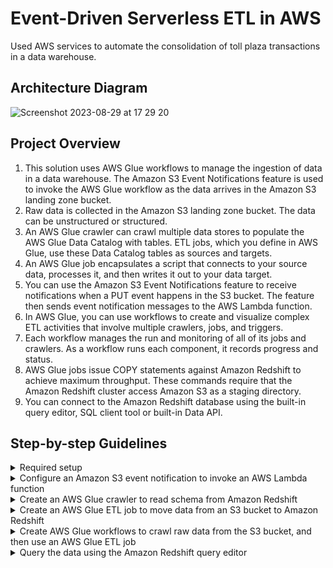 # Event-Driven Serverless ETL in AWS
Used AWS services to automate the consolidation of toll plaza transactions in a data warehouse.

## Architecture Diagram

![Screenshot 2023-08-29 at 17 29 20](https://github.com/martins-jean/Event-Driven-Serverless-ETL-in-AWS/assets/118685801/729e6e8f-2662-4a56-82da-a90a5b956eb4)

## Project Overview
1. This solution uses AWS Glue workflows to manage the ingestion of data in a data warehouse. The Amazon S3 Event Notifications feature is used to invoke the AWS Glue workflow as the data arrives in the Amazon S3 landing zone bucket.
2. Raw data is collected in the Amazon S3 landing zone bucket. The data can be unstructured or structured.
3. An AWS Glue crawler can crawl multiple data stores to populate the AWS Glue Data Catalog with tables. ETL jobs, which you define in AWS Glue, use these Data Catalog tables as sources and targets.
4. An AWS Glue job encapsulates a script that connects to your source data, processes it, and then writes it out to your data target.
5. You can use the Amazon S3 Event Notifications feature to receive notifications when a PUT event happens in the S3 bucket. The feature then sends event notification messages to the AWS Lambda function.
6. In AWS Glue, you can use workflows to create and visualize complex ETL activities that involve multiple crawlers, jobs, and triggers.
7. Each workflow manages the run and monitoring of all of its jobs and crawlers. As a workflow runs each component, it records progress and status.
8. AWS Glue jobs issue COPY statements against Amazon Redshift to achieve maximum throughput. These commands require that the Amazon Redshift cluster access Amazon S3 as a staging directory.
9. You can connect to the Amazon Redshift database using the built-in query editor, SQL client tool or built-in Data API.

## Step-by-step Guidelines
<details>
  <summary>Required setup</summary>
  1. Download the query included in the "create_table.txt" file. <br>
  2. In S3, create a landing bucket and a staging bucket. <br>
  3. Create several Lambda functions using the boto3 Python code I uploaded above: <br>
  - "start_workflow_function.py" <br>
  - "toll_plaza_application.py" <br>
  4. Upload the "sample_data_toll_application.json" file manually to your landing bucket or run the "toll_plaza_application.py" Lambda function to automatically create and send randomly generated toll data to your landing bucket. <br>
  5. Create a Redshift cluster with the following configurations: <br>
  - Node type: dc2.large <br>
  - Number of nodes: 1 <br>
  6. Create a secret in the AWS Secrets Manager called tollclusterSecret associated with the Redshift cluster. <br>
  7. Create a VPC with the following configurations: <br>
  - IPv4 CIDR block: 10.0.0.0/16. <br>
  - Tenancy: default. <br>
  - No IPv6. <br>
  - 4 subnets and 5 route tables across two availability zones in the same region. <br>
  - DNS options: enable DNS hostnames and enable DNS resolution. <br>
</details>

<details>
  <summary>Configure an Amazon S3 event notification to invoke an AWS Lambda function</summary>
  1. Click on your S3 staging bucket and go to the Properties tab. <br>
  2. Scroll down to Event Notifications and click on "create event notification". <br>
  3. Use the following configurations: <br>
  - Name: s3Events <br>
  - Suffix: .json <br>
  - Under Object Creation, choose Put. <br>
  - Under Destination, choose Lambda function. <br>
  - Select the "start_workflow_function" from the dropdown menu. <br>
  - Save the changes and finish this step.
</details>

<details>
  <summary>Create an AWS Glue crawler to read schema from Amazon Redshift</summary>
  1. Open Redshift and select the cluster you created earlier. <br>
  2. Copy the JDBC URL of your Redshift cluster. <br>
  3. Open the query editor inside your Redshift cluster. <br>
  4. Click "Connect to Database" and use the following configurations: <br>
  - Under Connection, choose "Create new connection" <br>
  - Under Authentication, choose Temporary credentials <br>
  - Under Cluster, select the one you created for this project <br>
  - Under Database name, type "toll_db" <br>
  - Under Database user, select "admin". <br>
  - Click connect and finish this step. <br>
  5. Under Resources on the left, make sure "toll_db" and "public" are selected. <br>
  6. Open the "create_table.txt" file and paste the content of the query to the query editor on the right. <br>
  7. Run the query and review that the table was created by checking it on the left side. <br>
  8. Navigate to the AWS Secrets Manager, click Secrets on the left and then click on the secret you created earlier. <br>
  9. Under Secret Value, click on "Retrieve secret value". <br>
  10. Copy the password and keep it available in a text editor. <br>
  11. Navigate to the AWS VPC console
</details>

<details>
  <summary>Create an AWS Glue ETL job to move data from an S3 bucket to Amazon Redshift</summary>
</details>

<details>
  <summary>Create AWS Glue workflows to crawl raw data from the S3 bucket, and then use an AWS Glue ETL job</summary>
</details>

<details>
  <summary>Query the data using the Amazon Redshift query editor</summary>
</details>
